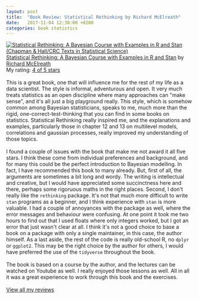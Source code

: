 ```yaml
---
layout: post
title:  "Book Review: Statistical Rethinking by Richard McElreath"
date:   2017-11-04 12:30:00 +0200
categories: book statistics
---
```


<a href="https://www.goodreads.com/book/show/28510008-statistical-rethinking" style="float: left; padding-right: 20px"><img border="0" alt="Statistical Rethinking: A Bayesian Course with Examples in R and Stan (Chapman & Hall/CRC Texts in Statistical Science)" src="http://xcelab.net/rm/wp-content/uploads/2012/01/9781482253443-191x300.jpg" /></a><a href="https://www.goodreads.com/book/show/28510008-statistical-rethinking">Statistical Rethinking: A Bayesian Course with Examples in R and Stan</a> by <a href="https://www.goodreads.com/author/show/558795.Richard_McElreath">Richard McElreath</a><br/>
My rating: <a href="https://www.goodreads.com/review/show/2077999136">4 of 5 stars</a><br /><br />
This is a great book, one that will influence me for the rest of my life as a data scientist. The style is informal, adventurous and open. It very much treats statistics as an open discipline where many approaches can "make sense", and it's all just a big playground really. This style, which is somehow common among Bayesian statisticians, speaks to me, much more than the rigid, one-correct-test-thinking that you can find in some books on statistics. Statistical Rethinking really inspired me, and the explanations and examples, particularly those in chapter 12 and 13 on multilevel models, correlations and gaussian processes, really improved my understanding of those topics. <br /><br />I found a couple of issues with the book that make me not award it all five stars. I think these come from individual preferences and background, and for many this could be the perfect introduction to Bayesian modelling. In fact, I have recommended this book to many already. But, first of all, the arguments are sometimes a bit long and wordy. The writing is intellectual and creative, but I would have appreciated some succinctness here and there, perhaps some rigoruous maths in the right places. Second, I don't really like the `rethinking` package. It's not that much more difficult to write `stan` programs as a beginner, and I think experience with `stan` is more valuable. I had a couple of annoyances with the package as well, where the error messages and behaviour were confusing. At one point it took me two hours to find out that I used floats where only integers worked, but I got an error that just wasn't clear at all. I think it's not a good choice to base a book on a package with only a single maintainer, in this case, the author himself. As a last aside, the rest of the code is really old-school R, no `dplyr` or `ggplot2`. This may be the right choice by the author for others, I would have preferred the use of the `tidyverse` throughout the book. <br /><br />The book is based on a course by the author, and the lectures can be watched on Youtube as well. I really enjoyed those lessons as well. All in all it was a great experience to work through this book and the exercises.
<br/><br/>
<a href="https://www.goodreads.com/review/list/51574020-gijs">View all my reviews</a>
